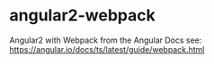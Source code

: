 # angular2-webpack
Angular2 with Webpack from the Angular Docs
see: https://angular.io/docs/ts/latest/guide/webpack.html
